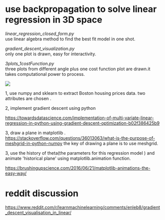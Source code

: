# use backpropagation to solve linear regression in 3D space
*linear_regression_closed_form.py* <br/>use linear algebra method to find the best fit model in one shot. 


*gradient_descent_visualization.py*<br/> only one plot is drawn, easy for interactivity.<br/>

*3plots_1costFunction.py* <br/>three plots from different angle plus one cost function plot are drawn.it takes computational power to process. 


![](https://github.com/zhanggiene/linear_regression/blob/master/ezgif.com-video-to-gif%20(1).gif)


1, use numpy and sklearn to extract Boston housing prices data. two attributes are chosen .

2, implement gradient descent using python

https://towardsdatascience.com/implementation-of-multi-variate-linear-regression-in-python-using-gradient-descent-optimization-b02f386425b9

3, draw a plane in matplotlib . https://stackoverflow.com/questions/36013063/what-is-the-purpose-of-meshgrid-in-python-numpy the key of drawing a plane is to use meshgrid.

3, use the history of theta(the parameters for this regression model ) and animate 'historical plane' using matplotlib.animation function.

https://brushingupscience.com/2016/06/21/matplotlib-animations-the-easy-way/


# reddit discussion
https://www.reddit.com/r/learnmachinelearning/comments/enleb8/gradient_descent_visualisation_in_linear/
